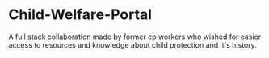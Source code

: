 # Child-Welfare-Portal
A full stack collaboration made by former cp workers who wished for easier access to resources and knowledge about child protection and it's history.
